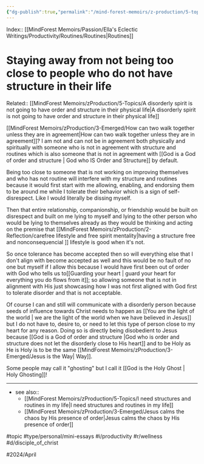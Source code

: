 ```yaml
---
{"dg-publish":true,"permalink":"/mind-forest-memoirs/z-production/5-topics/staying-away-from-not-being-too-close-to-people-who-do-not-have-structure-in-their-life/"}
---
```


Index:: [[MindForest Memoirs/Passion/Ella's Eclectic Writings/Productivity/Routines/Routines\|Routines]] 
# Staying away from not being too close to people who do not have structure in their life
Related:: [[MindForest Memoirs/zProduction/5-Topics/A disorderly spirit is not going to have order and structure in their physical life\|A disorderly spirit is not going to have order and structure in their physical life]] 

[[MindForest Memoirs/zProduction/3-Emerged/How can two walk together unless they are in agreement\|How can two walk together unless they are in agreement]]? I am not and can not be in agreement both physically and spiritually with someone who is not in agreement with structure and routines which is also someone that is not in agreement with [[God is a God of order and structure \| God who IS Order and Structure]] by default.

Being too close to someone that is not working on improving themselves and who has not routine will  interfere with my structure and routines because it would first start with me allowing, enabling, and endorsing them to be around me while I tolerate their behavior which is a sign of self-disrespect. Like I would literally be dissing myself.  

Then that entire relationship, companionship, or friendship would be built on disrespect and built on me lying to myself and lying to the other person who would be lying to themselves already as they would be thinking and acting on the premise that [[MindForest Memoirs/zProduction/2-Reflection/carefree lifestyle and free spirit mentality\|having a structure free and nonconsequencial ]] lifestyle is good when it's not. 

So once tolerance has become accepted then so will everything else that I don't align with become accepted as well and this would be no fault of no one but myself if I allow this because I would have first been out of order with God who tells us to[[Guarding your heart \| guard your heart for everything you do flows from it]]; so allowing someone that is not in alignment with His just showcasing how I was not first aligned with God first to tolerate disorder and that is not acceptable. 

Of course I can and still will communicate with a disorderly person because seeds of influence towards Christ needs to happen as [[You are the light of the world \| we are the light of the world when we have believed in Jesus]] but I do not have to, desire to, or need to let this type of person close to my heart for any reason. Doing so is directly being disobedient to Jesus because [[God is a God of order and structure \|God who is order and structure does not let the disorderly close to His heart]] and to be Holy as He is Holy is to be the same [[MindForest Memoirs/zProduction/3-Emerged/Jesus is the Way\| Way]]. 

Some people may call it "ghosting" but I call it [[God is the Holy Ghost \| Holy Ghosting]]! 

---
- see also:: 
	- [[MindForest Memoirs/zProduction/5-Topics/I need structures and routines in my life\|I need structures and routines in my life]]
	- [[MindForest Memoirs/zProduction/3-Emerged/Jesus calms the chaos by His presence of order\|Jesus calms the chaos by His presence of order]]

#topic #type/personal/mini-essays #i/productivity #r/wellness #d/disciple_of_christ 

#2024/April 